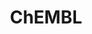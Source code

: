 ---
bigquery: https://console.cloud.google.com/bigquery?p=patents-public-data&d=ebi_chembl&page=dataset
citation: '"The ChEMBL database in 2017." Anna Gaulton, Anne Hersey, Michał Nowotka,
  A Patrícia Bento, Jon Chambers, David Mendez, Prudence Mutowo, Francis Atkinson,
  Louisa J Bellis, Elena Cibrián-Uhalte, Mark Davies, Nathan Dedman, Anneli Karlsson,
  María Paula Magariños, John P Overington, George Papadatos, Ines Smit, Andrew R
  Leach Nucleic acids Research (2017) 45 (Database Issue), D945-D954'
contributors: European Bioinformatics Institute
cost: None
description: ChEMBL Data is a manually curated database of small molecules used in
  drug discovery, including information about existing patented drugs.
documentation: 'schema: https://www.ebi.ac.uk/chembl/db_schema


  '
last_edit: 04/08/2022, 05:22:07
location: https://console.cloud.google.com/marketplace/product/google_patents_public_datasets/chembl
maintained_by: EMBL-EBI, an outstation of European Molecular Biology Laboratory
related_publications: '

  ChEMBL: towards direct deposition of bioassay data.


  Mendez D, Gaulton A, Bento AP, Chambers J, De Veij M, Félix E, Magariños MP, Mosquera
  JF, Mutowo P, Nowotka M, Gordillo-Marañón M, Hunter F, Junco L, Mugumbate G, Rodriguez-Lopez
  M, Atkinson F, Bosc N, Radoux CJ, Segura-Cabrera A, Hersey A, Leach AR.


  — Nucleic Acids Res. 2019; 47(D1):D930-D940. doi: 10.1093/nar/gky1075

  '
schema_fields:
- strength
- bao_format
- psa
- mol_atc_id
- topical
- warning_description
- assay_organism
- withdrawn_flag
- standard_text_value
- usan_stem_definition
- uo_units
- relationship_desc
- compound_name
- sitecomp_id
- rtb
- enzyme_name
- mc_target_accession
- acd_logd
- site_residues
- tax_id
- mecref_id
- curated_by
- level1
- class_level
- aromatic_rings
- oral
- availability_type
- site_id
- num_alerts
- type
- compsyn_id
- annotation
- upper_value
- stat
- issue
- route
- withdrawn_class
- comp_go_id
- journal
- isoform
- mol_irac_id
- standard_upper_value
- mw_freebase
- patent_use_code
- patent_expire_date
- rgid
- metref_id
- published_relation
- indication_class
- cell_source_organism
- warning_year
- major_class
- src_description
- compound_key
- met_id
- parameter_type
- priority
- comp_class_id
- l6
- standard_type
- product_id
- confidence
- standard_units
- ddd_value
- assay_desc
- molfile
- qudt_units
- doi
- assay_category
- homologue
- year
- le
- frac_code
- parent_molregno
- name
- smarts
- tbl
- hrac_code
- metabolite_record_id
- targcomp_id
- set_name
- assay_cell_type
- level2_description
- aspect
- irac_code
- alert_id
- curation_comment
- creation_date
- molsyn_id
- pathway_id
- bto_id
- doc_id
- atc_code
- ingredient
- standard_relation
- parent_go_id
- patent_id
- db_version
- toid
- level4_description
- relationship
- mec_id
- species_group_flag
- label
- orig_description
- innovator_company
- aidx
- hrac_class_id
- prediction_method
- ddd_id
- l3
- mesh_id
- level3
- withdrawn_reason
- normal_range_max
- efo_term
- src_assay_id
- clo_id
- l8
- submission_date
- disease_efficacy
- hba_lipinski
- idx
- pubmed_id
- assay_class_id
- withdrawn_country
- l4
- hbd
- activity_id
- molecular_mechanism
- binding_site_comment
- component_id
- prodrug
- acd_logp
- updated_on
- warning_country
- black_box_warning
- standard_flag
- relation
- sequence_md5sum
- mc_tax_id
- version
- country
- sei
- authors
- warning_type
- withdrawn_year
- first_page
- assay_test_type
- natural_product
- std_act_id
- updated_by
- approval_date
- doc_type
- heavy_atoms
- lle
- molecular_species
- assay_param_id
- ref_type
- assay_strain
- drug_record_id
- dosage_form
- applicant_full_name
- src_compound_id
- last_page
- source_domain_id
- smid
- structure_type
- usan_stem
- ridx
- substrate_record_id
- protein_class_desc
- component_type
- cell_ontology_id
- chebi_par_id
- cellosaurus_id
- num_ro5_violations
- frac_class_id
- co_stem_id
- status
- hba
- l7
- active_ingredient
- helm_notation
- delist_flag
- standard_value
- cx_logp
- entity_type
- definition
- bei
- description
- db_source
- formulation_id
- therapeutic_flag
- cell_name
- mutation
- short_name
- efo_id
- syn_type
- ass_cls_map_id
- usan_stem_id
- cx_most_bpka
- warnref_id
- full_molformula
- irac_class_id
- relationship_type
- protclasssyn_id
- caloha_id
- company
- biocomp_id
- ad_type
- related_tid
- domain_type
- nda_type
- tid
- assay_id
- stem
- cx_most_apka
- cpd_str_alert_id
- met_conversion
- action_type
- mechanism_comment
- end_position
- alogp
- drug_product_flag
- assay_subcellular_fraction
- usan_year
- downgraded
- hbd_lipinski
- level2
- prod_pat_id
- ap_id
- assay_tissue
- alert_set_id
- cl_lincs_id
- potential_duplicate
- num_lipinski_ro5_violations
- parameter_value
- path
- synonyms
- job_id
- warning_id
- ddd_units
- log_id
- confidence_score
- start_position
- ref_id
- pref_name
- tid_fixed
- targrel_id
- assay_type
- variant_id
- domain_id
- mc_target_type
- full_mwt
- patent_no
- molecule_type
- organism
- level1_description
- mesh_heading
- activity_count
- res_stem_id
- indref_id
- accession
- level4
- mc_organism
- ddd_admr
- cell_source_tax_id
- first_in_class
- warning_class
- l5
- value
- source
- normal_range_min
- publication_number
- mol_hrac_id
- actsm_id
- record_id
- target_mapping
- molregno
- go_id
- data_validity_comment
- ref_url
- mw_monoisotopic
- assay_source
- ddd_comment
- subgroup
- level5
- sequence
- last_active
- direct_interaction
- pathway_key
- previous_company
- tissue_id
- active_molregno
- uberon_id
- comments
- activity_comment
- as_id
- bao_id
- met_comment
- alert_name
- cell_id
- pchembl_value
- title
- mechanism_of_action
- published_type
- qed_weighted
- oc_id
- entity_id
- standard_inchi
- l2
- mc_target_name
- published_units
- standard_inchi_key
- cidx
- chembl_id
- cell_source_tissue
- volume
- abstract
- text_value
- domain_name
- max_phase_for_ind
- inorganic_flag
- mol_frac_id
- selectivity_comment
- trade_name
- drug_substance_flag
- cx_logd
- src_id
- acd_most_apka
- published_value
- research_stem
- units
- src_short_name
- parenteral
- drugind_id
- who_name
- bao_endpoint
- usan_substem
- canonical_smiles
- who_extra
- protein_class_synonym
- site_name
- chirality
- domain_description
- parent_type
- assay_tax_id
- component_synonym
- level3_description
- cell_description
- protein_class_id
- parent_id
- predbind_id
- target_desc
- result_flag
- compd_id
- ro3_pass
- dosed_ingredient
- stem_class
- acd_most_bpka
- l1
- first_approval
- max_phase
- polymer_flag
- class_type
- target_type
- enzyme_tid
shortname: chembl
tags:
- biotechnology
- health
- chemical
- bioinformatics
- medical
terms_of_use: CC BY-SA 3.0
title: ChEMBL
uuid: e232a192-965c-4ec9-904c-155b6dfe56c5
---